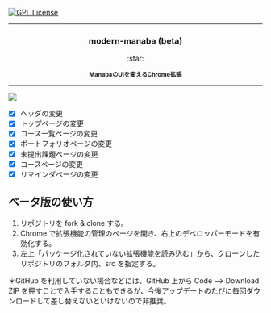[![GPL License](http://img.shields.io/badge/license-GPL-blue.svg?style=flat)](LICENSE)

---

<h3 align="center" > modern-manaba (beta) </h3>
<p align="center">
:star:
</p>
<p align="center"> 
<sup>
<b> ManabaのUIを変えるChrome拡張 </b>
</sup>
</p>

---

![](screenshot0.png)

- [x] ヘッダの変更
- [x] トップページの変更
- [x] コース一覧ページの変更
- [x] ポートフォリオページの変更
- [x] 未提出課題ページの変更
- [x] コースページの変更
- [x] リマインダページの変更

## ベータ版の使い方

1. リポジトリを fork & clone する。
2. Chrome で拡張機能の管理のページを開き、右上のデベロッパーモードを有効化する。
3. 左上「パッケージ化されていない拡張機能を読み込む」から、クローンしたリポジトリのフォルダ内、src を指定する。

＊GitHub を利用していない場合などには、GitHub 上から Code --> Download ZIP を押すことで入手することもできるが、今後アップデートのたびに毎回ダウンロードして差し替えないといけないので非推奨。
